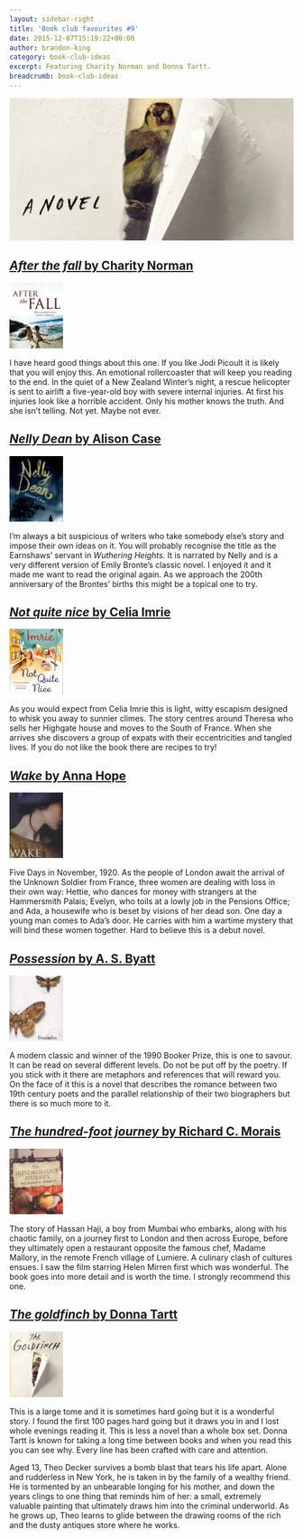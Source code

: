 ```yaml
---
layout: sidebar-right
title: 'Book club favourites #9'
date: 2015-12-07T15:19:22+00:00
author: brandon-king
category: book-club-ideas
excerpt: Featuring Charity Norman and Donna Tartt.
breadcrumb: book-club-ideas
---
```

![The goldfinch by Donna Tartt](/images/featured/featured-the-goldfinch.jpg)

## [<cite>After the fall</cite> by Charity Norman](https://suffolk.spydus.co.uk/cgi-bin/spydus.exe/ENQ/OPAC/BIBENQ/19589719?QRY=CTIBIB%3C%20IRN(184628)&QRYTEXT=After%20the%20fall)

[![After the fall by Charity Norman](/images/article/after-the-fall.jpg)](https://suffolk.spydus.co.uk/cgi-bin/spydus.exe/ENQ/OPAC/BIBENQ/19589719?QRY=CTIBIB%3C%20IRN(184628)&QRYTEXT=After%20the%20fall)

I have heard good things about this one. If you like Jodi Picoult it is likely that you will enjoy this. An emotional rollercoaster that will keep you reading to the end. In the quiet of a New Zealand Winter&#8217;s night, a rescue helicopter is sent to airlift a five-year-old boy with severe internal injuries. At first his injuries look like a horrible accident. Only his mother knows the truth. And she isn&#8217;t telling. Not yet. Maybe not ever.

## [<cite>Nelly Dean</cite> by Alison Case](https://suffolk.spydus.co.uk/cgi-bin/spydus.exe/ENQ/OPAC/BIBENQ/19591253?QRY=CTIBIB%3C%20IRN(51849496)&QRYTEXT=Nelly%20Dean)

[![Nelly Dean by Alison Case](/images/article/nelly-dean.jpg)](https://suffolk.spydus.co.uk/cgi-bin/spydus.exe/ENQ/OPAC/BIBENQ/19591253?QRY=CTIBIB%3C%20IRN(51849496)&QRYTEXT=Nelly%20Dean)

I’m always a bit suspicious of writers who take somebody else’s story and impose their own ideas on it. You will probably recognise the title as the Earnshaws’ servant in <cite>Wuthering Heights</cite>. It is narrated by Nelly and is a very different version of Emily Bronte’s classic novel. I enjoyed it and it made me want to read the original again. As we approach the 200th anniversary of the Brontes’ births this might be a topical one to try.

## [<cite>Not quite nice</cite> by Celia Imrie](https://suffolk.spydus.co.uk/cgi-bin/spydus.exe/ENQ/OPAC/BIBENQ/19592347?QRY=CTIBIB%3C%20IRN(49812092)&QRYTEXT=Not%20quite%20Nice)

[![Not quite nice by Celia Imrie](/images/article/not-quite-nice.jpg)](https://suffolk.spydus.co.uk/cgi-bin/spydus.exe/ENQ/OPAC/BIBENQ/19592347?QRY=CTIBIB%3C%20IRN(49812092)&QRYTEXT=Not%20quite%20Nice)

As you would expect from Celia Imrie this is light, witty escapism designed to whisk you away to sunnier climes. The story centres around Theresa who sells her Highgate house and moves to the South of France. When she arrives she discovers a group of expats with their eccentricities and tangled lives. If you do not like the book there are recipes to try!

## [<cite>Wake</cite> by Anna Hope](https://suffolk.spydus.co.uk/cgi-bin/spydus.exe/ENQ/OPAC/BIBENQ/19594777?QRY=CTIBIB%3C%20IRN(510337)&QRYTEXT=Wake)

[![Wake by Anna Hope](/images/article/wake-anna-hope.jpg)](https://suffolk.spydus.co.uk/cgi-bin/spydus.exe/ENQ/OPAC/BIBENQ/19594777?QRY=CTIBIB%3C%20IRN(510337)&QRYTEXT=Wake)

Five Days in November, 1920. As the people of London await the arrival of the Unknown Soldier from France, three women are dealing with loss in their own way: Hettie, who dances for money with strangers at the Hammersmith Palais; Evelyn, who toils at a lowly job in the Pensions Office; and Ada, a housewife who is beset by visions of her dead son. One day a young man comes to Ada&#8217;s door. He carries with him a wartime mystery that will bind these women together. Hard to believe this is a debut novel.

## [<cite>Possession</cite> by A. S. Byatt](https://suffolk.spydus.co.uk/cgi-bin/spydus.exe/ENQ/OPAC/BIBENQ/19597771?QRY=CTIBIB%3C%20IRN(7499)&QRYTEXT=Possession)

[![Possession by A S Byatt](/images/article/possession-a-romance.jpg)](https://suffolk.spydus.co.uk/cgi-bin/spydus.exe/ENQ/OPAC/BIBENQ/19597771?QRY=CTIBIB%3C%20IRN(7499)&QRYTEXT=Possession)

A modern classic and winner of the 1990 Booker Prize, this is one to savour. It can be read on several different levels. Do not be put off by the poetry. If you stick with it there are metaphors and references that will reward you. On the face of it this is a novel that describes the romance between two 19th century poets and the parallel relationship of their two biographers but there is so much more to it.

## [<cite>The hundred-foot journey</cite> by Richard C. Morais](https://suffolk.spydus.co.uk/cgi-bin/spydus.exe/ENQ/OPAC/BIBENQ/19600463?QRY=CTIBIB%3C%20IRN(1178392)&QRYTEXT=The%20hundred-foot%20journey)

[![The hundred-foot journey by Richard C Morais](/images/article/the-hundred-foot-journey.jpg)](https://suffolk.spydus.co.uk/cgi-bin/spydus.exe/ENQ/OPAC/BIBENQ/19600463?QRY=CTIBIB%3C%20IRN(1178392)&QRYTEXT=The%20hundred-foot%20journey)

The story of Hassan Haji, a boy from Mumbai who embarks, along with his chaotic family, on a journey first to London and then across Europe, before they ultimately open a restaurant opposite the famous chef, Madame Mallory, in the remote French village of Lumiere. A culinary clash of cultures ensues. I saw the film starring Helen Mirren first which was wonderful. The book goes into more detail and is worth the time. I strongly recommend this one.

## [<cite>The goldfinch</cite> by Donna Tartt](https://suffolk.spydus.co.uk/cgi-bin/spydus.exe/ENQ/OPAC/BIBENQ/19601477?QRY=CTIBIB%3C%20IRN(24790609)&QRYTEXT=The%20goldfinch)

[![The goldfinch by Donna Tartt](/images/article/the-goldfinch.jpg)](https://suffolk.spydus.co.uk/cgi-bin/spydus.exe/ENQ/OPAC/BIBENQ/19601477?QRY=CTIBIB%3C%20IRN(24790609)&QRYTEXT=The%20goldfinch)

This is a large tome and it is sometimes hard going but it is a wonderful story. I found the first 100 pages hard going but it draws you in and I lost whole evenings reading it. This is less a novel than a whole box set. Donna Tartt is known for taking a long time between books and when you read this you can see why. Every line has been crafted with care and attention.

Aged 13, Theo Decker survives a bomb blast that tears his life apart. Alone and rudderless in New York, he is taken in by the family of a wealthy friend. He is tormented by an unbearable longing for his mother, and down the years clings to one thing that reminds him of her: a small, extremely valuable painting that ultimately draws him into the criminal underworld. As he grows up, Theo learns to glide between the drawing rooms of the rich and the dusty antiques store where he works.
